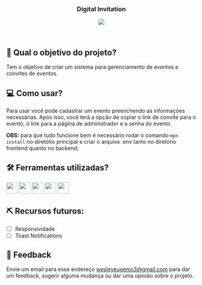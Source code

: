 <h3 align="center">
 Digital Invitation
</h3>

<p align="center">
  <img src="https://img.shields.io/badge/status-em%20andamento-orange?style=for-the-badge"/>
</p>

<br>

## 🏹 Qual o objetivo do projeto?

Tem o objetivo de criar um sistema para gerenciamento de eventos e convites de eventos.

## 💻 Como usar?

<p>
 Para usar você pode cadastrar um evento preenchendo as informações necessárias. Após isso, você terá a opção de copiar o link de convite para o evento, o link para a página de administrador e a senha do evento.
 
 <br>
 
 <b>OBS:</b> para que tudo funcione bem é necessário rodar o comando ```mpn install``` no diretótio principal e criar o arquivo .env tanto no diretório frontend quanto no backend;
</p>

## 🛠️ Ferramentas utilizadas?

<div>
  <img height=30 src="https://img.shields.io/badge/React-20232A?style=for-the-badge&logo=react&logoColor=61DAFB">
  <img height=30 src="https://img.shields.io/badge/Next-black?style=for-the-badge&logo=next.js&logoColor=white">
  <img height=30 src="https://img.shields.io/badge/Tailwind_CSS-38B2AC?style=for-the-badge&logo=tailwind-css&logoColor=white">
  <img height=30 src="https://img.shields.io/badge/nestjs-%23E0234E.svg?style=for-the-badge&logo=nestjs&logoColor=white">
  <img height=30 src="https://img.shields.io/badge/sqlite-%2307405e.svg?style=for-the-badge&logo=sqlite&logoColor=white">
</div>

## ⛏️ Recursos futuros:

- [ ] Responsividade
- [ ] Toast Notifications

## 💬 Feedback

Envie um email para esse endereço <wesleyeugenio3@gmail.com> para dar um feedback, sugerir alguma mudança ou dar uma opinião sobre o projeto.
